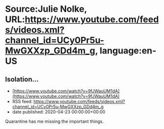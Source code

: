 # Source:Julie Nolke, URL:https://www.youtube.com/feeds/videos.xml?channel_id=UCy0Pr5u-MwGXXzp_GDd4m_g, language:en-US

## Isolation...
 - [https://www.youtube.com/watch?v=9fJWauUM1dA](https://www.youtube.com/watch?v=9fJWauUM1dA)
 - RSS feed: https://www.youtube.com/feeds/videos.xml?channel_id=UCy0Pr5u-MwGXXzp_GDd4m_g
 - date published: 2020-04-23 00:00:00+00:00

Quarantine has me missing the important things.

